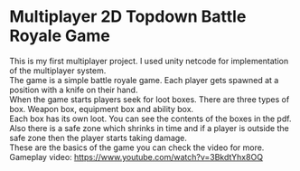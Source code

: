 # Multiplayer 2D Topdown Battle Royale Game
This is my first multiplayer project. I used unity netcode for implementation of the multiplayer system.<br />
The game is a simple battle royale game. Each player gets spawned at a position with a knife on their hand.<br />
When the game starts players seek for loot boxes. There are three types of box. Weapon box, equipment box and ability box.<br />
Each box has its own loot. You can see the contents of the boxes in the pdf. <br />
Also there is a safe zone which shrinks in time and if a player is outside the safe zone then the player starts taking damage. <br />
These are the basics of the game you can check the video for more. <br />
Gameplay video: https://www.youtube.com/watch?v=3BkdtYhx8OQ
